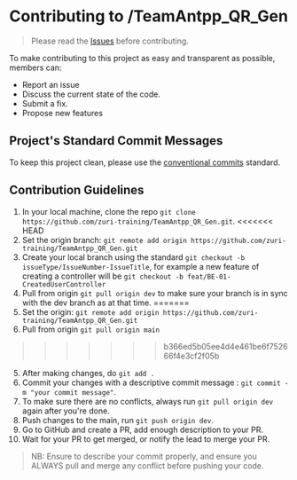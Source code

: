 # Contributing to /TeamAntpp_QR_Gen
> Please read the [Issues](https://github.com/zuri-training/TeamAntpp_QR_Gen/issues) before contributing.

To make contributing to this project as easy and transparent as possible, members can:
- Report an issue
- Discuss the current state of the code.
- Submit a fix.
- Propose new features

## Project's Standard Commit Messages

To keep this project clean, please use the [conventional commits](https://www.conventionalcommits.org/en/v1.0.0-beta.2/) standard.

## Contribution Guidelines

1. In your local machine, clone the repo `git clone https://github.com/zuri-training/TeamAntpp_QR_Gen.git`.
<<<<<<< HEAD
2. Set the origin branch: `git remote add origin https://github.com/zuri-training/TeamAntpp_QR_Gen.git`
3. Create your local branch using the standard `git checkout -b issueType/IssueNumber-IssueTitle`, for example a new feature of creating a controller will be `git checkout -b feat/BE-01-CreatedUserController`
4. Pull from origin `git pull origin dev` to make sure your branch is in sync with the dev branch as at that time.
=======
2. Set the origin: `git remote add origin https://github.com/zuri-training/TeamAntpp_QR_Gen.git`
3. Pull from origin `git pull origin main`
>>>>>>> b366ed5b05ee4d4e461be6f752666f4e3cf2f05b
5. After making changes, do `git add .`
6. Commit your changes with a descriptive commit message : `git commit -m "your commit message"`.
7. To make sure there are no conflicts, always run `git pull origin dev` again after you're done.
8. Push changes to the main, run `git push origin dev`.
9. Go to GitHub and create a PR, add enough description to your PR.
10. Wait for your PR to get merged, or notify the lead to merge your PR.
> NB: Ensure to describe your commit properly, and ensure you ALWAYS pull and merge any conflict before pushing your code.
